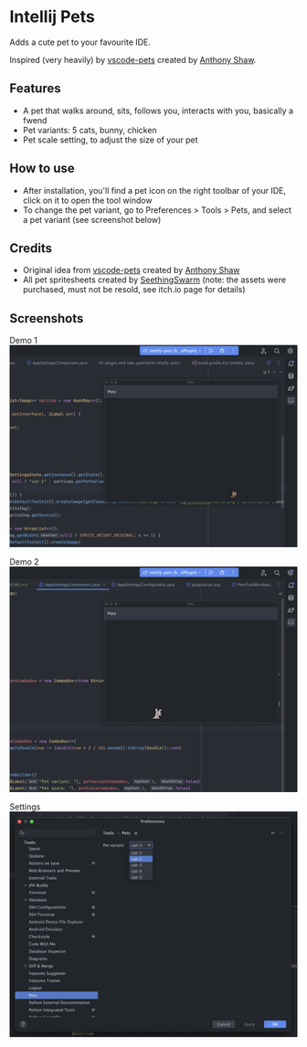 # Intellij Pets

Adds a cute pet to your favourite IDE.

Inspired (very heavily) by [vscode-pets](https://github.com/tonybaloney/vscode-pets) created by [Anthony Shaw](https://github.com/tonybaloney).

## Features
- A pet that walks around, sits, follows you, interacts with you, basically a fwend
- Pet variants: 5 cats, bunny, chicken
- Pet scale setting, to adjust the size of your pet

## How to use

- After installation, you'll find a pet icon on the right toolbar of your IDE, click on it to open the tool window
- To change the pet variant, go to Preferences > Tools > Pets, and select a pet variant (see screenshot below)

## Credits

- Original idea from [vscode-pets](https://github.com/tonybaloney/vscode-pets) created by [Anthony Shaw](https://github.com/tonybaloney)
- All pet spritesheets created by [SeethingSwarm](https://seethingswarm.itch.io/) (note: the assets were purchased, must not be resold, see itch.io page for details)

## Screenshots
Demo 1 ![Demo](./screenshots/demo-1.png?raw=true "Demo")

Demo 2 ![Demo](./screenshots/demo-2.png?raw=true "Demo")

Settings ![Settings](./screenshots/settings.png?raw=true "Settings")
